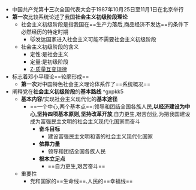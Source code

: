 - 中国共产党第**十三**次全国代表大会于1987年10月25日至11月1日在北京举行
- **第一次**比较系统论述了我国**社会主义初级阶段理论**
	- 社会主义初级阶段是指我国在==生产力落后,商品经济不发达==的条件下必然经历的特定时期
		- 🐱发达国家进入社会主义可能不需要社会主义初级阶段
	- 社会主义初级阶段的含义
		- 定性:是社会主义
		- 定量:是初级阶段
		- [Z-质量互变规律](马原/Z-质量互变规律.md)
- 标志着邓小平理论==轮廓形成==
	- **第一次**对中国特色社会主义理论体系作了==系统概况==
- 阐释党在**社会主义初级阶段**的**基本路线** ^gxpkk5
	- **基本内容**/实现社会主义现代化的**基本途径**
		- ==一个中心,两个基本点==:领导和团结全国各族人民,**以经济建设为中心,坚持四项基本原则,坚持改革开放**,自力更生,艰苦创业,为把我国建设成为富强民主文明的社会主义现代化国家而奋斗
			- **奋斗目标**
				- 建设富强民主文明和谐的社会主义现代化国家
			- **依靠力量**
				- 领导和团结全国各族人民
			- **根本立足点**
				- ==自力更生,艰苦奋斗==
	- 重要性
		- 党和国家的==生命线==.人民的==幸福线==